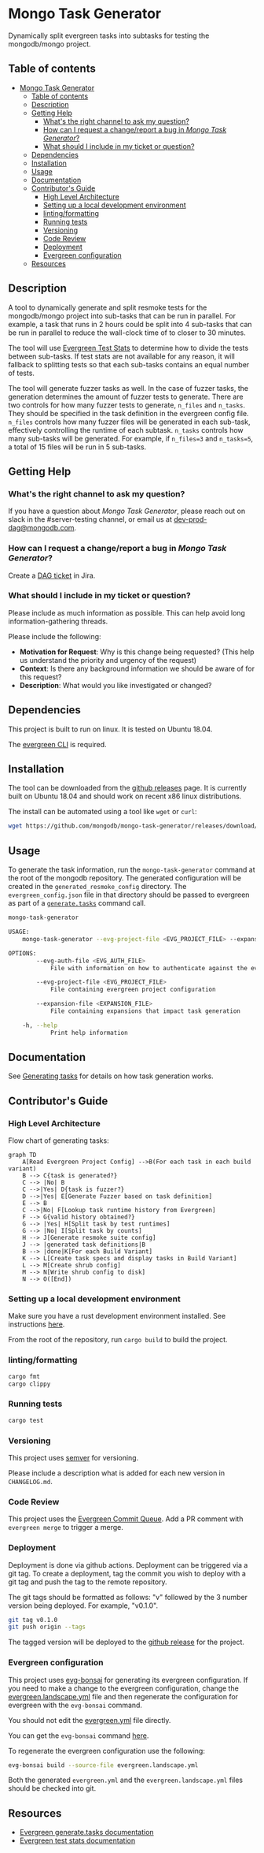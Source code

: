# Mongo Task Generator

Dynamically split evergreen tasks into subtasks for testing the mongodb/mongo project.

## Table of contents

- [Mongo Task Generator](#mongo-task-generator)
  - [Table of contents](#table-of-contents)
  - [Description](#description)
  - [Getting Help](#getting-help)
    - [What's the right channel to ask my question?](#whats-the-right-channel-to-ask-my-question)
    - [How can I request a change/report a bug in _Mongo Task Generator_?](#how-can-i-request-a-changereport-a-bug-in-mongo-task-generator)
    - [What should I include in my ticket or question?](#what-should-i-include-in-my-ticket-or-question)
  - [Dependencies](#dependencies)
  - [Installation](#installation)
  - [Usage](#usage)
  - [Documentation](#documentation)
  - [Contributor's Guide](#contributors-guide)
    - [High Level Architecture](#high-level-architecture)
    - [Setting up a local development environment](#setting-up-a-local-development-environment)
    - [linting/formatting](#lintingformatting)
    - [Running tests](#running-tests)
    - [Versioning](#versioning)
    - [Code Review](#code-review)
    - [Deployment](#deployment)
    - [Evergreen configuration](#evergreen-configuration)
  - [Resources](#resources)

## Description

A tool to dynamically generate and split resmoke tests for the mongodb/mongo project into sub-tasks
that can be run in parallel. For example, a task that runs in 2 hours could be split into 4 sub-tasks
that can be run in parallel to reduce the wall-clock time of to closer to 30 minutes.

The tool will use [Evergreen Test Stats](https://github.com/evergreen-ci/evergreen/wiki/REST-V2-Usage#teststats)
to determine how to divide the tests between sub-tasks. If test stats are not available for any
reason, it will fallback to splitting tests so that each sub-tasks contains an equal number of tests.

The tool will generate fuzzer tasks as well. In the case of fuzzer tasks, the generation
determines the amount of fuzzer tests to generate. There are two controls for how many fuzzer tests
to generate, `n_files` and `n_tasks`. They should be specified in the task definition in the evergreen
config file. `n_files` controls how many fuzzer files will be generated in each sub-task, effectively
controlling the runtime of each subtask. `n_tasks` controls how many sub-tasks will be generated.
For example, if `n_files=3` and `n_tasks=5`, a total of 15 files will be run in 5 sub-tasks.

## Getting Help

### What's the right channel to ask my question?

If you have a question about _Mongo Task Generator_, please reach out on slack in the #server-testing
channel, or email us at dev-prod-dag@mongodb.com.

### How can I request a change/report a bug in _Mongo Task Generator_?

Create a [DAG ticket](https://jira.mongodb.org/browse/DAG) in Jira.

### What should I include in my ticket or question?

Please include as much information as possible. This can help avoid long information-gathering threads.

Please include the following:

* **Motivation for Request**: Why is this change being requested? (This help us understand the priority and urgency of the request)
* **Context**: Is there any background information we should be aware of for this request?
* **Description**: What would you like investigated or changed?

## Dependencies

This project is built to run on linux. It is tested on Ubuntu 18.04.

The [evergreen CLI](https://github.com/evergreen-ci/evergreen/wiki/Using-the-Command-Line-Tool) is
required.

## Installation

The tool can be downloaded from the [github releases](https://github.com/mongodb/mongo-task-generator/releases)
page. It is currently built on Ubuntu 18.04 and should work on recent x86 linux distributions.

The install can be automated using a tool like `wget` or `curl`:

```bash
wget https://github.com/mongodb/mongo-task-generator/releases/download/v0.1.0/mongo-task-generator
```

## Usage

To generate the task information, run the `mongo-task-generator` command at the root of the
mongodb repository. The generated configuration will be created in the `generated_resmoke_config`
directory. The `evergreen_config.json` file in that directory should be passed to evergreen as
part of a [`generate.tasks`](https://github.com/evergreen-ci/evergreen/wiki/Project-Commands#generatetasks)
command call.

```bash
mongo-task-generator

USAGE:
    mongo-task-generator --evg-project-file <EVG_PROJECT_FILE> --expansion-file <EXPANSION_FILE> --evg-auth-file <EVG_AUTH_FILE>

OPTIONS:
        --evg-auth-file <EVG_AUTH_FILE>
            File with information on how to authenticate against the evergreen API

        --evg-project-file <EVG_PROJECT_FILE>
            File containing evergreen project configuration

        --expansion-file <EXPANSION_FILE>
            File containing expansions that impact task generation

    -h, --help
            Print help information
```

## Documentation

See [Generating tasks](docs/generating_tasks.md) for details on how task generation works.

## Contributor's Guide

### High Level Architecture

Flow chart of generating tasks:

```mermaid
graph TD
    A[Read Evergreen Project Config] -->B(For each task in each build variant)
    B --> C{task is generated?}
    C --> |No| B
    C -->|Yes| D{task is fuzzer?}
    D -->|Yes| E[Generate Fuzzer based on task definition]
    E --> B
    C -->|No| F[Lookup task runtime history from Evergreen]
    F --> G{valid history obtained?}
    G --> |Yes| H[Split task by test runtimes]
    G --> |No| I[Split task by counts]
    H --> J[Generate resmoke suite config]
    J --> |generated task definitions|B
    B --> |done|K[For each Build Variant]
    K --> L[Create task specs and display tasks in Build Variant]
    L --> M[Create shrub config]
    M --> N[Write shrub config to disk]
    N --> O([End])
```

### Setting up a local development environment

Make sure you have a rust development environment installed. See instructions [here](https://www.rust-lang.org/learn/get-started).

From the root of the repository, run `cargo build` to build the project.

### linting/formatting

```bash
cargo fmt
cargo clippy
```

### Running tests

```bash
cargo test
```

### Versioning

This project uses [semver](https://semver.org/) for versioning.

Please include a description what is added for each new version in `CHANGELOG.md`.

### Code Review

This project uses the [Evergreen Commit Queue](https://github.com/evergreen-ci/evergreen/wiki/Commit-Queue#pr).
Add a PR comment with `evergreen merge` to trigger a merge.

### Deployment

Deployment is done via github actions. Deployment can be triggered via a git tag. To create a
deployment, tag the commit you wish to deploy with a git tag and push the tag to the remote
repository.

The git tags should be formatted as follows: "v" followed by the 3 number version being deployed.
For example, "v0.1.0".

```bash
git tag v0.1.0
git push origin --tags
```

The tagged version will be deployed to the [github release](https://github.com/mongodb/mongo-task-generator/releases)
for the project.

### Evergreen configuration

This project uses [evg-bonsai](https://github.com/dbradf/evg-bonsai) for generating its evergreen
configuration. If you need to make a change to the evergreen configuration, change the
[evergreen.landscape.yml](evergreen.landscape.yml) file and then regenerate the configuration
for evergreen with the `evg-bonsai` command.

You should not edit the [evergreen.yml](evergreen.yml) file directly.

You can get the `evg-bonsai` command [here](https://github.com/dbradf/evg-bonsai/releases/latest).

To regenerate the evergreen configuration use the following:

```bash
evg-bonsai build --source-file evergreen.landscape.yml
```

Both the generated `evergreen.yml` and the `evergreen.landscape.yml` files should be checked into
git.

## Resources

- [Evergreen generate.tasks documentation](https://github.com/evergreen-ci/evergreen/wiki/Project-Commands#generatetasks)
- [Evergreen test stats documentation](https://github.com/evergreen-ci/evergreen/wiki/REST-V2-Usage#teststats)
